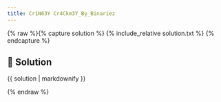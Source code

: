 ```yaml
---
title: Cr1N63Y Cr4Ckm3Y_By_Binariez
---
```


{% raw %}{% capture solution %}
{% include_relative solution.txt %}
{% endcapture %}

## 📝 Solution

{{ solution | markdownify }}

{% endraw %}
